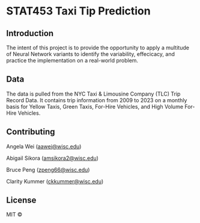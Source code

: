 # STAT453 Taxi Tip Prediction

## Introduction

The intent of this project is to provide the opportunity to apply a multitude of Neural Network variants to identify the variability, effecicacy, and practice the implementation on a real-world problem.

## Data

The data is pulled from the NYC Taxi & Limousine Company (TLC) Trip Record Data. It contains trip information from 2009 to 2023 on a monthly basis for Yellow Taxis, Green Taxis, For-Hire Vehicles, and High Volume For-Hire Vehicles. 

## Contributing

Angela Wei (aawei@wisc.edu)

Abigail Sikora (amsikora2@wisc.edu)

Bruce Peng (zpeng66@wisc.edu)

Clarity Kummer (ckkummer@wisc.edu)

## License

MIT ©
